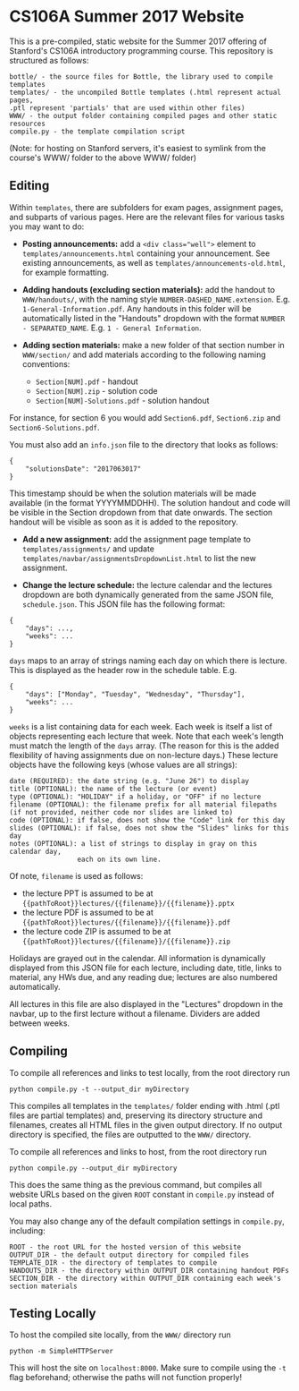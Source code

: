 # CS106A Summer 2017 Website

This is a pre-compiled, static website for the Summer 2017 offering of
Stanford's CS106A introductory programming course.  This repository is structured as
follows:

```
bottle/ - the source files for Bottle, the library used to compile templates
templates/ - the uncompiled Bottle templates (.html represent actual pages,
.ptl represent 'partials' that are used within other files)
WWW/ - the output folder containing compiled pages and other static resources
compile.py - the template compilation script
```

(Note: for hosting on Stanford servers, it's easiest to symlink from the course's WWW/ folder to the above WWW/ folder)

## Editing
Within `templates`, there are subfolders for exam pages, assignment pages, and
subparts of various pages.  Here are the relevant files for various tasks you
may want to do:

- **Posting announcements:** add a `<div class="well">` element to
`templates/announcements.html` containing your announcement.  See existing
announcements, as well as `templates/announcements-old.html`, for example
formatting.

- **Adding handouts (excluding section materials):** add the handout to `WWW/handouts/`, with the
naming style `NUMBER-DASHED_NAME.extension`.  E.g. `1-General-Information.pdf`.
Any handouts in this folder will be automatically listed in the "Handouts"
dropdown with the format `NUMBER - SEPARATED_NAME`.
E.g. `1 - General Information`.

- **Adding section materials:** make a new folder of that section number in `WWW/section/` and add
materials according to the following naming conventions:
	- `Section[NUM].pdf` - handout
	- `Section[NUM].zip` - solution code
	- `Section[NUM]-Solutions.pdf` - solution handout

For instance, for section 6 you would add `Section6.pdf`, `Section6.zip` and `Section6-Solutions.pdf`.

You must also add an `info.json` file to the directory that looks as follows:
```
{
	"solutionsDate": "2017063017"
}
```
This timestamp should be when the solution materials will be made available (in the format YYYYMMDDHH).
The solution handout and code will be visible in the Section dropdown from that
date onwards.  The section handout will be visible as soon as it is added to the
repository.

- **Add a new assignment:** add the assignment page template to
`templates/assignments/` and update
`templates/navbar/assignmentsDropdownList.html` to list the new
assignment.

- **Change the lecture schedule:** the lecture calendar and the lectures
dropdown are both dynamically generated from the same JSON file,
`schedule.json`.  This JSON file has the following format:

```
{
	"days": ...,
	"weeks": ...
}
```

`days` maps to an array of strings naming each day on which there is lecture.
This is displayed as the header row in the schedule table.  E.g.

```
{
	"days": ["Monday", "Tuesday", "Wednesday", "Thursday"],
	"weeks": ...
}
```

`weeks` is a list containing data for each week.  Each week is itself a list of
objects representing each lecture that week.  Note that each week's length must
match the length of the `days` array.  (The reason for this is the added flexibility
of having assignments due on non-lecture days.)  These lecture objects have the following
keys (whose values are all strings):
```
date (REQUIRED): the date string (e.g. "June 26") to display
title (OPTIONAL): the name of the lecture (or event)
type (OPTIONAL): "HOLIDAY" if a holiday, or "OFF" if no lecture
filename (OPTIONAL): the filename prefix for all material filepaths (if not provided, neither code nor slides are linked to)
code (OPTIONAL): if false, does not show the "Code" link for this day
slides (OPTIONAL): if false, does not show the "Slides" links for this day
notes (OPTIONAL): a list of strings to display in gray on this calendar day,
				 each on its own line.
```

Of note, `filename` is used as follows:
- the lecture PPT is assumed to be at ```{{pathToRoot}}lectures/{{filename}}/{{filename}}.pptx```
- the lecture PDF is assumed to be at ```{{pathToRoot}}lectures/{{filename}}/{{filename}}.pdf```
- the lecture code ZIP is assumed to be at ```{{pathToRoot}}lectures/{{filename}}/{{filename}}.zip```

Holidays are grayed out in the calendar.  All
information is dynamically displayed from this JSON file for each lecture,
including date, title, links to material, any HWs due, and any reading due;
lectures are also numbered automatically.

All lectures in this file are also displayed in the "Lectures" dropdown in the
navbar, up to the first lecture without a filename.  Dividers are added between
weeks.


## Compiling
To compile all references and links to test locally, from the root directory run

```
python compile.py -t --output_dir myDirectory
```

This compiles all templates in the `templates/` folder ending with .html (.ptl
files are partial templates) and, preserving its directory structure and
filenames, creates all HTML files in the given output directory.  If no output
directory is specified, the files are outputted to the ```WWW/``` directory.

To compile all references and links to host, from the root directory run

```
python compile.py --output_dir myDirectory
```

This does the same thing as the previous command, but compiles all website URLs
based on the given ```ROOT``` constant in `compile.py` instead of local paths.

You may also change any of the default compilation settings in `compile.py`,
including:

```
ROOT - the root URL for the hosted version of this website
OUTPUT_DIR - the default output directory for compiled files
TEMPLATE_DIR - the directory of templates to compile
HANDOUTS_DIR - the directory within OUTPUT_DIR containing handout PDFs
SECTION_DIR - the directory within OUTPUT_DIR containing each week's section materials
```


## Testing Locally
To host the compiled site locally, from the `WWW/` directory run

`python -m SimpleHTTPServer`

This will host the site on `localhost:8000`.  Make sure to compile using the
`-t` flag beforehand; otherwise the paths will not function properly!

